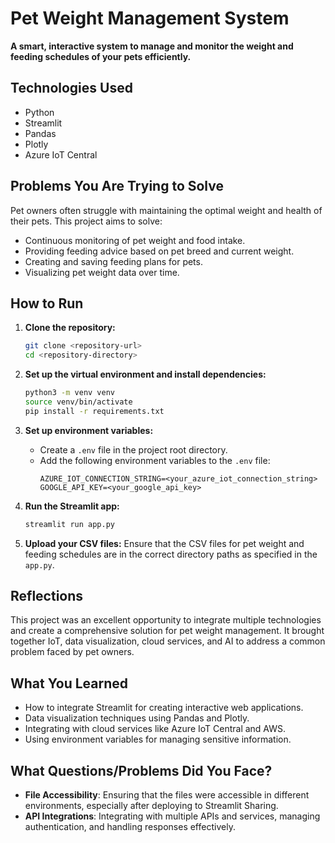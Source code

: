# Pet Weight Management System

**A smart, interactive system to manage and monitor the weight and feeding schedules of your pets efficiently.**

## Technologies Used
- Python
- Streamlit
- Pandas
- Plotly
- Azure IoT Central

## Problems You Are Trying to Solve
Pet owners often struggle with maintaining the optimal weight and health of their pets. This project aims to solve:
- Continuous monitoring of pet weight and food intake.
- Providing feeding advice based on pet breed and current weight.
- Creating and saving feeding plans for pets.
- Visualizing pet weight data over time.

## How to Run
1. **Clone the repository:**
   ```bash
   git clone <repository-url>
   cd <repository-directory>
   ```

2. **Set up the virtual environment and install dependencies:**
   ```bash
   python3 -m venv venv
   source venv/bin/activate
   pip install -r requirements.txt
   ```

3. **Set up environment variables:**
   - Create a `.env` file in the project root directory.
   - Add the following environment variables to the `.env` file:
     ```plaintext
     AZURE_IOT_CONNECTION_STRING=<your_azure_iot_connection_string>
     GOOGLE_API_KEY=<your_google_api_key>
     ```

4. **Run the Streamlit app:**
   ```bash
   streamlit run app.py
   ```

5. **Upload your CSV files:**
   Ensure that the CSV files for pet weight and feeding schedules are in the correct directory paths as specified in the `app.py`.

## Reflections
This project was an excellent opportunity to integrate multiple technologies and create a comprehensive solution for pet weight management. It brought together IoT, data visualization, cloud services, and AI to address a common problem faced by pet owners.

## What You Learned
- How to integrate Streamlit for creating interactive web applications.
- Data visualization techniques using Pandas and Plotly.
- Integrating with cloud services like Azure IoT Central and AWS.
- Using environment variables for managing sensitive information.

## What Questions/Problems Did You Face?
- **File Accessibility**: Ensuring that the files were accessible in different environments, especially after deploying to Streamlit Sharing.
- **API Integrations**: Integrating with multiple APIs and services, managing authentication, and handling responses effectively.
